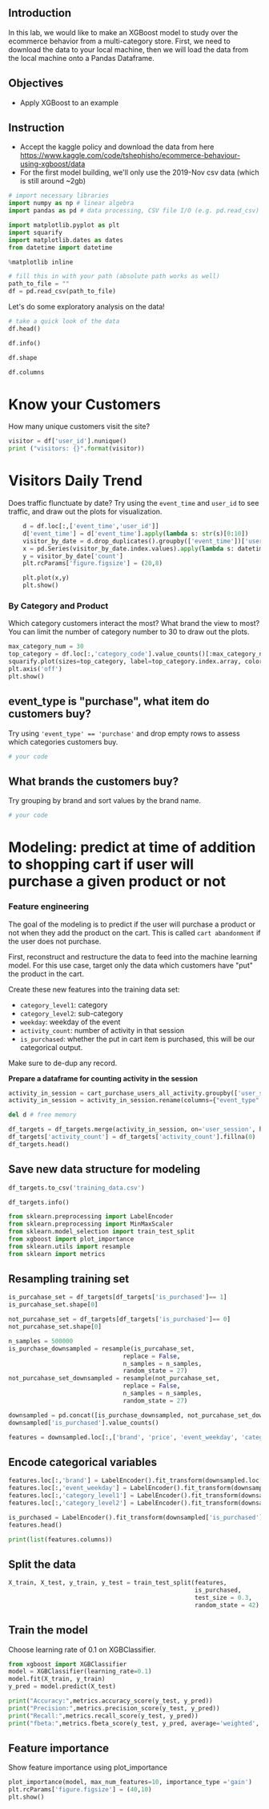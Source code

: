 ## Introduction  
In this lab, we would like to make an XGBoost model to study over the ecommerce behavior from a multi-category store. First, we need to download the data to your local machine, then we will load the data from the local machine onto a Pandas Dataframe.

## Objectives
- Apply XGBoost to an example

## Instruction

- Accept the kaggle policy and download the data from here https://www.kaggle.com/code/tshephisho/ecommerce-behaviour-using-xgboost/data
- For the first model building, we'll only use the 2019-Nov csv data (which is still around ~2gb)


```python
# import necessary libraries
import numpy as np # linear algebra
import pandas as pd # data processing, CSV file I/O (e.g. pd.read_csv)
```


```python
import matplotlib.pyplot as plt
import squarify
import matplotlib.dates as dates
from datetime import datetime

%matplotlib inline
```


```python
# fill this in with your path (absolute path works as well)
path_to_file = ""
df = pd.read_csv(path_to_file)
```

Let's do some exploratory analysis on the data!


```python
# take a quick look of the data
df.head()
```


```python
df.info()
```


```python
df.shape
```


```python
df.columns
```

# Know your Customers
How many unique customers visit the site?


```python
visitor = df['user_id'].nunique()
print ("visitors: {}".format(visitor))
```

# Visitors Daily Trend
Does traffic flunctuate by date? Try using the `event_time` and `user_id` to see traffic, and draw out the plots for visualization. 


```python
    d = df.loc[:,['event_time','user_id']]
    d['event_time'] = d['event_time'].apply(lambda s: str(s)[0:10])
    visitor_by_date = d.drop_duplicates().groupby(['event_time'])['user_id'].agg(['count']).sort_values(by=['event_time'], ascending=True)
    x = pd.Series(visitor_by_date.index.values).apply(lambda s: datetime.strptime(s, '%Y-%m-%d').date())
    y = visitor_by_date['count']
    plt.rcParams['figure.figsize'] = (20,8)

    plt.plot(x,y)
    plt.show()
```

### By Category and Product
Which category customers interact the most? What brand the view to most? You can limit the number of category number to 30 to draw out the plots.


```python
max_category_num = 30
top_category = df.loc[:,'category_code'].value_counts()[:max_category_num].sort_values(ascending=False)
squarify.plot(sizes=top_category, label=top_category.index.array, color=["red","cyan","green","orange","blue","grey"], alpha=.7  )
plt.axis('off')
plt.show()
```

## event_type is "purchase", what item do customers buy?

Try using `'event_type' == 'purchase'` and drop empty rows to assess which categories customers buy.


```python
# your code
```

## What brands the customers buy?
Try grouping by brand and sort values by the brand name.


```python
# your code
```

# Modeling: predict at time of addition to shopping cart if user will purchase a given product or not
### Feature engineering

The goal of the modeling is to predict if the user will purchase a product or not when they add the product on the cart. This is called `cart abandonment` if the user does not purchase.

First, reconstruct and restructure the data to feed into the machine learning model. For this use case, target only the data which customers have "put" the product in the cart.

Create these new features into the training data set:
- `category_level1`: category
- `category_level2`: sub-category
- `weekday`: weekday of the event
- `activity_count`: number of activity in that session
- `is_purchased`: whether the put in cart item is purchased, this will be our categorical output.

Make sure to de-dup any record.

**Prepare a dataframe for counting activity in the session**


```python
activity_in_session = cart_purchase_users_all_activity.groupby(['user_session'])['event_type'].count().reset_index()
activity_in_session = activity_in_session.rename(columns={"event_type": "activity_count"})
```


```python
del d # free memory
```


```python
df_targets = df_targets.merge(activity_in_session, on='user_session', how='left')
df_targets['activity_count'] = df_targets['activity_count'].fillna(0)
df_targets.head()
```

## Save new data structure for modeling


```python
df_targets.to_csv('training_data.csv')
```


```python
df_targets.info()
```


```python
from sklearn.preprocessing import LabelEncoder
from sklearn.preprocessing import MinMaxScaler
from sklearn.model_selection import train_test_split
from xgboost import plot_importance
from sklearn.utils import resample
from sklearn import metrics
```

## Resampling training set


```python
is_purcahase_set = df_targets[df_targets['is_purchased']== 1]
is_purcahase_set.shape[0]
```


```python
not_purcahase_set = df_targets[df_targets['is_purchased']== 0]
not_purcahase_set.shape[0]
```


```python
n_samples = 500000
is_purchase_downsampled = resample(is_purcahase_set,
                                replace = False, 
                                n_samples = n_samples,
                                random_state = 27)
not_purcahase_set_downsampled = resample(not_purcahase_set,
                                replace = False,
                                n_samples = n_samples,
                                random_state = 27)
```


```python
downsampled = pd.concat([is_purchase_downsampled, not_purcahase_set_downsampled])
downsampled['is_purchased'].value_counts()
```


```python
features = downsampled.loc[:,['brand', 'price', 'event_weekday', 'category_code_level1', 'category_code_level2', 'activity_count']]
```

## Encode categorical variables


```python
features.loc[:,'brand'] = LabelEncoder().fit_transform(downsampled.loc[:,'brand'].copy())
features.loc[:,'event_weekday'] = LabelEncoder().fit_transform(downsampled.loc[:,'event_weekday'].copy())
features.loc[:,'category_level1'] = LabelEncoder().fit_transform(downsampled.loc[:,'category_level1'].copy())
features.loc[:,'category_level2'] = LabelEncoder().fit_transform(downsampled.loc[:,'category_level2'].copy())

is_purchased = LabelEncoder().fit_transform(downsampled['is_purchased'])
features.head()
```


```python
print(list(features.columns))
```

## Split the data


```python
X_train, X_test, y_train, y_test = train_test_split(features, 
                                                    is_purchased, 
                                                    test_size = 0.3, 
                                                    random_state = 42)
```

## Train the model
Choose learning rate of 0.1 on XGBClassifier.


```python
from xgboost import XGBClassifier
model = XGBClassifier(learning_rate=0.1)
model.fit(X_train, y_train)
y_pred = model.predict(X_test)
```


```python
print("Accuracy:",metrics.accuracy_score(y_test, y_pred))
print("Precision:",metrics.precision_score(y_test, y_pred))
print("Recall:",metrics.recall_score(y_test, y_pred))
print("fbeta:",metrics.fbeta_score(y_test, y_pred, average='weighted', beta=0.5))
```

## Feature importance
Show feature importance using plot_importance


```python
plot_importance(model, max_num_features=10, importance_type ='gain')
plt.rcParams['figure.figsize'] = (40,10)
plt.show()
```


```python

```
